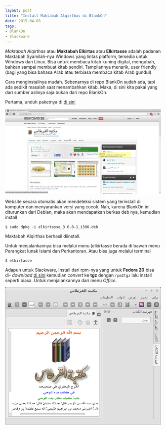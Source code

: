 ```yaml
---
layout: post
title: "Install Maktabah Alqirthas di BlankOn"
date: 2015-04-08
tags:
- BlankOn
- Slackware
---
```


*Maktabah Alqirthas* atau **Maktabah Elkirtas** atau **Elkirtasse** adalah padanan Maktabah Syamilah-nya Windows yang lintas platform, tersedia untuk Windows dan Linux. Bisa untuk membaca kitab kuning digital, mengubah, bahkan sampai membuat kitab sendiri. Tampilannya menarik, user friendly (bagi yang bisa bahasa Arab atau terbiasa membaca kitab Arab gundul).

Cara menginstallnya mudah. Sebenarnya di repo BlankOn sudah ada, tapi ada sedikit masalah saat menambahkan kitab. Maka, di sini kita pakai yang dari sumber aslinya saja bukan dari repo BlankOn.

Pertama, unduh paketnya di [di sini](http://sourceforge.net/projects/elkirtasse)

![](/gambar/elkirtasse-1-download.png)

Website secara otomatis akan mendeteksi sistem yang terinstall di komputer dan menyarankan versi yang cocok. Nah, karena BlankOn ini diturunkan dari Debian, maka akan mendapatkan berkas deb nya, kemudian install

```
$ sudo dpkg -i elkirtasse_3.6.8-1_i386.deb
```

Maktabah Alqirthas berhasil diinstall.

Untuk menjalankannya bisa melalui menu (elkirtasse berada di bawah menu Perangkat lunak Islami dan Perkantoran. Atau bisa juga melalui terminal

```
$ elkirtasse
```

Adapun untuk Slackware, install dari rpm-nya yang untuk **Fedora 20** bisa di- _download_ [di sini](https://sourceforge.net/projects/elkirtasse/files/elkirtasse_3.6.8/Fedora_20/) kemudian _convert_ ke **tgz** dengan <code>rpm2tgz</code> lalu install seperti biasa. Untuk menjalankannya dari menu _Office_.

![](/gambar/elkirtasse-2-home.png)
